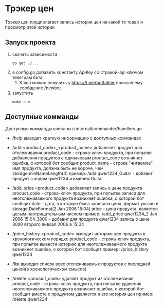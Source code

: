 # Трэкер цен

Трэкер цен предполагает запись истории цен на какой то товар и просмотр этой истории

## Запуск проекта

1. скачать зависимости
    ```
    go get ./...
    ```
2. в config.go добавить константу ApiKey со строкой-api ключом телеграм бота
   1. Ключ можно получить у https://t.me/botfather прислав ему сообщение /newbot
3. запустить 
    ```
    make run
    ```

## Доступные комманды

Доступные комманды описаны в internal/commander/handlers.go 

- /help выводит краткую информацию о доступных коммандах

- /add <product_code>_<product_name> добавляет продукт для отслеживания 
product_code - строка-ключ продукта, при попытке добавления продуктов с одинаковым product_code возникнет ошибка, о которой бот сообщит
product_name - строка "читаемое" имя продукта, должна быть не короче, чем storage.minNameLength(4)
пример: /add qwer1234_Guitar - добавит продукт с кодом qwer1234 и именем Guitar

- /add_price <product_code>_<date>_<price> добавляет запись о цене продукта
product_code - строка-ключ продукта, при попытке записи для неотслеживаемого продукта возникнет ошибка, о которой бот сообщит
date - дата, в которую была записана цена, формат указан в storage.DateFormat(2 Jan 2006 15:04)
price - цена продукта, является целым неотрицательным числом
пример: /add_price qwer1234_2 Jan 2006 15:04_3000 - добавит для продукта qwer1234 запись о цене 3000 второго января 2006 в 15:04

- /price_history <product_code> выводит историю цен продукта в хронологическом порядке
product_code - строка-ключ продукта, при попытке вывести историю для неотслеживаемого продукта возникнет ошибка, о которой бот сообщит
пример: /price_history qwer1234

- /list выводит список всех отслеживаемых продуктов с последней ценой(в хронологическом смысле)

- /delete <product_code> удаляет продукт из отслеживания
product_code - строка-ключ продукта, при попытке удаления неотслеживаемого продукта возникнет ошибка, о которой бот сообщит
вместе с продуктом удаляется и его история цен
пример: /delete qwer1234
